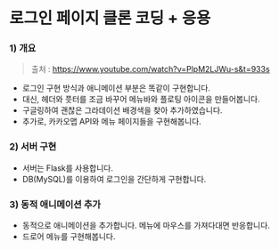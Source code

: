 # 로그인 페이지 클론 코딩 + 응용
### 1) 개요
> 출처 : https://www.youtube.com/watch?v=PlpM2LJWu-s&t=933s
- 로그인 구현 방식과 애니메이션 부분은 똑같이 구현합니다.
- 대신, 헤더와 풋터를 조금 바꾸어 메뉴바와 플로팅 아이콘을 만들어봅니다.
- 구글링하여 괜찮은 그라데이션 배경색을 찾아 추가하였습니다.
- 추가로, 카카오맵 API와 메뉴 페이지들을 구현해봅니다.
### 2) 서버 구현
- 서버는 Flask를 사용합니다.
- DB(MySQL)를 이용하여 로그인을 간단하게 구현합니다.
### 3) 동적 애니메이션 추가
- 동적으로 애니메이션을 추가합니다. 메뉴에 마우스를 가져다대면 반응합니다.
- 드로어 메뉴를 구현해봅니다.


